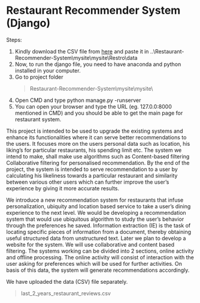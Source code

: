 # Restaurant Recommender System (Django)

 
Steps: 
1. Kindly download the CSV file from [here](https://drive.google.com/drive/folders/1hFhBNOVsVEZSMGqJezhaqWCb0rtAogtX?usp=sharing)
and paste it in ..\Restaurant-Recommender-System\mysite\mysite\Restro\data
1. Now, to run the django file, you need to have anaconda and python installed in your computer.
2. Go to project folder 
   > Restaurant-Recommender-System\mysite\mysite\
3. Open CMD and type python manage.py -runserver
4. You can open your browser and type the URL (eg. 127.0.0:8000 mentioned in CMD) and you should be able to get the main page for restaurant system.

This project is intended to be used to upgrade the existing systems and enhance its
functionalities where it can serve better recommendations to the users. It focuses more on
the users personal data such as location, his liking’s for particular restaurants, his spending
limit etc. The system we intend to make, shall make use algorithms such as Content-based
filtering Collaborative filtering for personalised recommendation. By the end of the project,
the system is intended to serve recommendation to a user by calculating his likeliness towards
a particular restaurant and similarity between various other users which can further improve
the user’s experience by giving it more accurate results.

We introduce a new recommendation system for restaurants that infuse personalization,
ubiquity and location based service to take a user’s dining experience to the next level. We
would be developing a recommendation system that would use ubiquitous algorithm to study
the user’s behavior through the preferences he saved. Information extraction (IE) is the task
of locating specific pieces of information from a document, thereby obtaining useful structured
data from unstructured text. Later we plan to develop a website for the system. We will
use collaborative and content based filtering. The systems working can be divided into 2
sections, online activity and offline processing. The online activity will consist of interaction
with the user asking for preferences which will be used for further activities. On basis of this
data, the system will generate recommendations accordingly.


We have uploaded the data (CSV) file separately. 
>last_2_years_restaurant_reviews.csv

